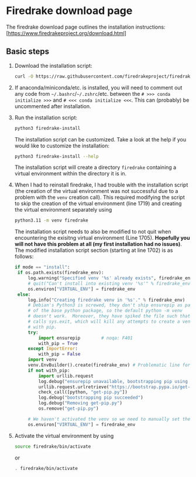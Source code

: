 # Firedrake download page

The firedrake download page outlines the installation instructions: [https://www.firedrakeproject.org/download.html]

## Basic steps

1. Download the installation script:

   ```bash
   curl -O https://raw.githubusercontent.com/firedrakeproject/firedrake/master/scripts/firedrake-install
   ```

2. If anaconda/miniconda/etc. is installed, you will need to comment out any code from `~/.bashrc`/`~/.zshrc`/etc. between the `# >>> conda initialize >>>` and `# <<< conda initialize <<<`. This can (probably) be uncommented after installation.
3. Run the installation script:

   ```bash
   python3 firedrake-install
   ```

   The installation script can be customized. Take a look at the help if you would like to customize the installation:
   
   ```bash
   python3 firedrake-install --help
   ```

   The installation script will create a directory `firedrake` containing a virtual environment within the directory it is in.

5. When I had to reinstall firedrake, I had trouble with the installation script (the creation of the virtual environment was not successful due to a problem with the `venv` creation call). This required modifying the script to skip the creation of the virtual environment (line 1719) and creating the virtual environment separately using

   ```bash
   python3.11 -m venv firedrake
   ```

   The installation script needs to also be modified to not quit when encountering the exisitng virtual environment (Line 1705). **Hopefully you will not have this problem at all (my first installation had no issues)**. The modified installation script section (starting at line 1702) is as follows:

   ```python
   if mode == "install":
    if os.path.exists(firedrake_env):
        log.warning("Specified venv '%s' already exists", firedrake_env)
        # quit("Can't install into existing venv '%s'" % firedrake_env) # We now allow for continuing if the venv already exists.
        os.environ["VIRTUAL_ENV"] = firedrake_env
    else:
        log.info("Creating firedrake venv in '%s'." % firedrake_env)
        # Debian's Python3 is screwed, they don't ship ensurepip as part
        # of the base python package, so the default python -m venv
        # doesn't work.  Moreover, they have spiked the file such that it
        # calls sys.exit, which will kill any attempts to create a venv
        # with pip.
        try:
            import ensurepip        # noqa: F401
            with_pip = True
        except ImportError:
            with_pip = False
        import venv
        venv.EnvBuilder().create(firedrake_env) # Problematic line for my installation
        if not with_pip:
            import urllib.request
            log.debug("ensurepip unavailable, bootstrapping pip using get-pip.py")
            urllib.request.urlretrieve("https://bootstrap.pypa.io/get-pip.py", filename="get-pip.py")
            check_call([python, "get-pip.py"])
            log.debug("bootstrapping pip succeeded")
            log.debug("Removing get-pip.py")
            os.remove("get-pip.py")

        # We haven't activated the venv so we need to manually set the environment.
        os.environ["VIRTUAL_ENV"] = firedrake_env
   ```

7. Activate the virtual environment by using

   ```bash
   source firedrake/bin/activate
   ```

   or

   ```bash
   . firedrake/bin/activate
   ```
